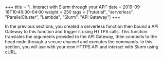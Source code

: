 +++
title = "i. Interact with Slurm through your API"
date = 2019-09-18T10:46:30-04:00
weight = 250
tags = ["tutorial", "serverless", "ParallelCluster", "Lambda", "Slurm", "API Gateway"]
+++

In the previous sections, you created a serverless function then bound a API Gateway to this function and trigger it using HTTPS calls. This function translates the arguments provided to the API Gateway, then connects to the head node through a secure channel and executes the commands. In this section, you will use with your new HTTPS API and interact with Slurm using [cURL](https://en.wikipedia.org/wiki/CURL).

